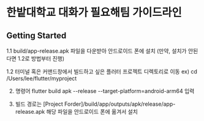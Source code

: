 # 한밭대학교 대화가 필요해팀 가이드라인

## Getting Started

1.1 build/app-release.apk 파일을 다운받아 안드로이드 폰에 설치 (만약, 설치가 안된다면 1.2로 방법부터 진행)

1.2 터미널 혹은 커맨드창에서 빌드하고 싶은 플러터 프로젝트 디렉토리로 이동
ex) cd /Users/lee/flutter/myproject

2. 명령어 flutter build apk --release --target-platform=android-arm64 입력

 
3. 빌드 경로는 [Project Forder]/build/app/outputs/apk/release/app-release.apk 해당 파일을 안드로이드 폰에 옮겨서 설치
